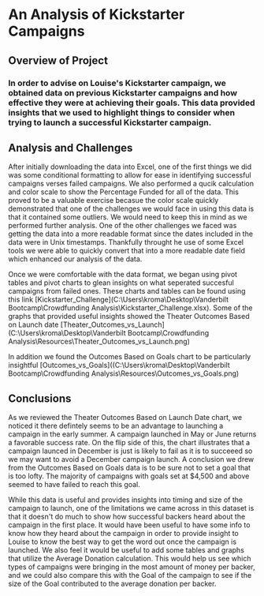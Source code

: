 # An Analysis of Kickstarter Campaigns
## Overview of Project
### In order to advise on Louise's Kickstarter campaign, we obtained data on previous Kickstarter campaigns and how effective they were at achieving their goals.  This data provided insights that we used to highlight things to consider when trying to launch a successful Kickstarter campaign.   
## Analysis and Challenges

After initially downloading the data into Excel, one of the first things we did was some conditional formatting to allow for ease in identifying successful campaigns verses failed campaigns.  We also performed a qucik calculation and color scale to show the Percentage Funded for all of the data.  This proved to be a valuable exercise becasue the color scale quickly demonstrated that one of the challenges we would face in using this data is that it contained some outliers.  We would need to keep this in mind as we performed further analysis.  One of the other challenges we faced was getting the data into a more readable format since the dates included in the data were in Unix timestamps.  Thankfully throught he use of some Excel tools we were able to quickly convert that into a more readable date field which enhanced our analysis of the data.

Once we were comfortable with the data format, we began using pivot tables and pivot charts to glean insights on what seperated succesful campaigns from failed ones.  These charts and tables can be found using this link [Kickstarter_Challenge](C:\Users\kroma\Desktop\Vanderbilt Bootcamp\Crowdfunding Analysis\Kickstarter_Challenge.xlsx).  Some of the graphs that provided useful insights showed the Theater Outcomes Based on Launch date [Theater_Outcomes_vs_Launch](C:\Users\kroma\Desktop\Vanderbilt Bootcamp\Crowdfunding Analysis\Resources\Theater_Outcomes_vs_Launch.png)

In addition we found the Outcomes Based on Goals chart to be particularly insightful [Outcomes_vs_Goals]((C:\Users\kroma\Desktop\Vanderbilt Bootcamp\Crowdfunding Analysis\Resources\Outcomes_vs_Goals.png)
## Conclusions
As we reviewed the Theater Outcomes Based on Launch Date chart, we noticed it there defintely seems to be an advantage to launching a campaign in the early summer.  A campaign launched in May or June returns a favorable success rate.  On the flip side of this, the chart illustrates that a campaign launced in December is just is likely to fail as it is to succeeed so we may want to avoid a December campaign launch.  A conclusion we drew from the Outcomes Based on Goals data is to be sure not to set a goal that is too lofty.  The majority of campaigns with goals set at $4,500 and above seemed to have failed to reach this goal.

While this data is useful and provides insights into timing and size of the campaign to launch, one of the limitations we came across in this dataset is that it doesn't do much to show how successful backers heard about the campaign in the first place.  It would have been useful to have some info to know how they heard about the campaign in order to provide insight to Louise to know the best way to get the word out once the campaign is launched.  We also feel it would be useful to add some tables and graphs that utilize the Average Donation calculation.  This would help us see which types of campaigns were bringing in the most amount of money per backer, and we could also compare this with the Goal of the campaign to see if the size of the Goal contributed to the average donation per backer.    
